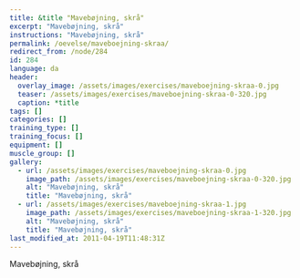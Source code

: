 ```yaml
---
title: &title "Mavebøjning, skrå"
excerpt: "Mavebøjning, skrå"
instructions: "Mavebøjning, skrå"
permalink: /oevelse/maveboejning-skraa/
redirect_from: /node/284
id: 284
language: da
header:
  overlay_image: /assets/images/exercises/maveboejning-skraa-0.jpg
  teaser: /assets/images/exercises/maveboejning-skraa-0-320.jpg
  caption: *title
tags: []
categories: []
training_type: [] 
training_focus: []
equipment: []
muscle_group: []
gallery:
  - url: /assets/images/exercises/maveboejning-skraa-0.jpg
    image_path: /assets/images/exercises/maveboejning-skraa-0-320.jpg
    alt: "Mavebøjning, skrå"
    title: "Mavebøjning, skrå"
  - url: /assets/images/exercises/maveboejning-skraa-1.jpg
    image_path: /assets/images/exercises/maveboejning-skraa-1-320.jpg
    alt: "Mavebøjning, skrå"
    title: "Mavebøjning, skrå"
last_modified_at: 2011-04-19T11:48:31Z
---
```


Mavebøjning, skrå
